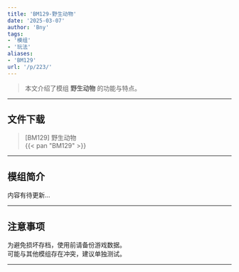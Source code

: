 ```yaml
---
title: 'BM129-野生动物'
date: '2025-03-07'
author: 'Bny'
tags:
- '模组'
- '玩法'
aliases:
- 'BM129'
url: '/p/223/'
---
```


> 本文介绍了模组 **野生动物** 的功能与特点。

---

## 文件下载

> [BM129] 野生动物  
{{< pan "BM129" >}}  

---

## 模组简介

>  
内容有待更新...  

---

## 注意事项

>  
为避免损坏存档，使用前请备份游戏数据。  
可能与其他模组存在冲突，建议单独测试。  

---

